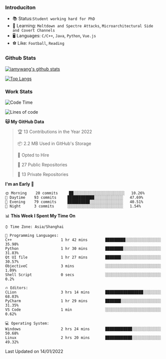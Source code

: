 ### Introduciton

- 📚 Status:`Student working hard for PhD`
- 🔎 Learning: `Meltdown and Spectre Attacks`, `Microarchitectural Side and Covert Channels`
- 🖥️ Languages: `C/C++`, `Java`, `Python`, `Vue.js`
- ⚽ Like: `Football`, `Reading`

### Github Stats

[![iamywang's github stats](https://github-readme-stats.vercel.app/api?username=iamywang&count_private=true&show_icons=true)]()

[![Top Langs](https://github-readme-stats.vercel.app/api/top-langs/?username=iamywang&layout=compact)]()

### Work Stats

<!--START_SECTION:waka-->
![Code Time](http://img.shields.io/badge/Code%20Time-76%20hrs%205%20mins-blue)

![Lines of code](https://img.shields.io/badge/From%20Hello%20World%20I%27ve%20Written-539%20Thousand%20lines%20of%20code-blue)

**🐱 My GitHub Data** 

> 🏆 13 Contributions in the Year 2022
 > 
> 📦 2.2 MB Used in GitHub's Storage 
 > 
> 💼 Opted to Hire
 > 
> 📜 27 Public Repositories 
 > 
> 🔑 13 Private Repositories  
 > 
**I'm an Early 🐤** 

```text
🌞 Morning    20 commits     ██░░░░░░░░░░░░░░░░░░░░░░░   10.26% 
🌆 Daytime    93 commits     ████████████░░░░░░░░░░░░░   47.69% 
🌃 Evening    79 commits     ██████████░░░░░░░░░░░░░░░   40.51% 
🌙 Night      3 commits      ░░░░░░░░░░░░░░░░░░░░░░░░░   1.54%

```


📊 **This Week I Spent My Time On** 

```text
⌚︎ Time Zone: Asia/Shanghai

💬 Programming Languages: 
C++                      1 hr 42 mins        █████████░░░░░░░░░░░░░░░░   35.98% 
Python                   1 hr 30 mins        ████████░░░░░░░░░░░░░░░░░   31.83% 
Qt UI file               1 hr 27 mins        ███████░░░░░░░░░░░░░░░░░░   30.57% 
ObjectiveC               3 mins              ░░░░░░░░░░░░░░░░░░░░░░░░░   1.09% 
Shell Script             0 secs              ░░░░░░░░░░░░░░░░░░░░░░░░░   0.2%

🔥 Editors: 
CLion                    3 hrs 14 mins       █████████████████░░░░░░░░   68.03% 
PyCharm                  1 hr 29 mins        ███████░░░░░░░░░░░░░░░░░░   31.35% 
VS Code                  1 min               ░░░░░░░░░░░░░░░░░░░░░░░░░   0.62%

💻 Operating System: 
Windows                  2 hrs 24 mins       ████████████░░░░░░░░░░░░░   50.68% 
Linux                    2 hrs 20 mins       ████████████░░░░░░░░░░░░░   49.32%

```


 Last Updated on 14/01/2022
<!--END_SECTION:waka-->
